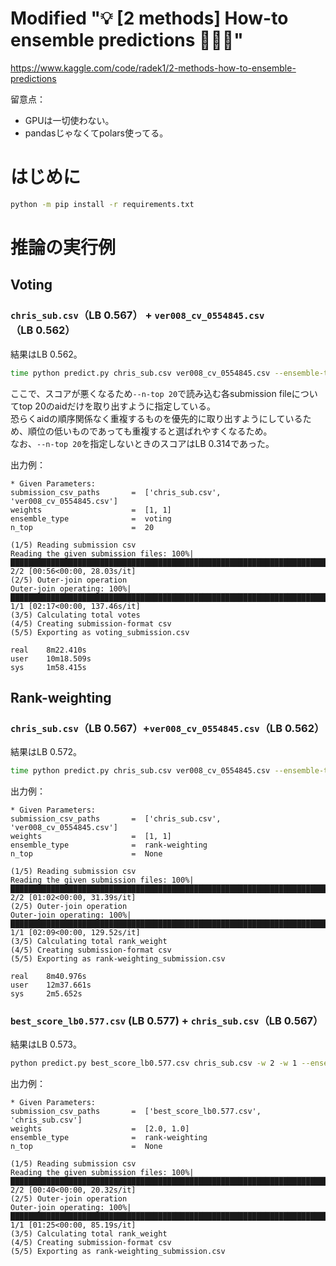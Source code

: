 # Modified "💡 [2 methods] How-to ensemble predictions 🏅🏅🏅"

https://www.kaggle.com/code/radek1/2-methods-how-to-ensemble-predictions

留意点：
- GPUは一切使わない。
- pandasじゃなくてpolars使ってる。

# はじめに
```bash
python -m pip install -r requirements.txt
```

# 推論の実行例
## Voting
### `chris_sub.csv`（LB 0.567） + `ver008_cv_0554845.csv`（LB 0.562）
結果はLB 0.562。

```bash
time python predict.py chris_sub.csv ver008_cv_0554845.csv --ensemble-type voting --n-top 20
```
ここで、スコアが悪くなるため`--n-top 20`で読み込む各submission fileについてtop 20のaidだけを取り出すように指定している。\
恐らくaidの順序関係なく重複するものを優先的に取り出すようにしているため、順位の低いものであっても重複すると選ばれやすくなるため。\
なお、`--n-top 20`を指定しないときのスコアはLB 0.314であった。

出力例：
```text
* Given Parameters:
submission_csv_paths       =  ['chris_sub.csv', 'ver008_cv_0554845.csv']
weights                    =  [1, 1]
ensemble_type              =  voting
n_top                      =  20

(1/5) Reading submission csv
Reading the given submission files: 100%|████████████████████████████████████████████████████████████████████████| 2/2 [00:56<00:00, 28.03s/it]
(2/5) Outer-join operation
Outer-join operating: 100%|█████████████████████████████████████████████████████████████████████████████████████| 1/1 [02:17<00:00, 137.46s/it]
(3/5) Calculating total votes
(4/5) Creating submission-format csv
(5/5) Exporting as voting_submission.csv

real    8m22.410s
user    10m18.509s
sys     1m58.415s
```

## Rank-weighting
### `chris_sub.csv`（LB 0.567）+`ver008_cv_0554845.csv`（LB 0.562）
結果はLB 0.572。

```bash
time python predict.py chris_sub.csv ver008_cv_0554845.csv --ensemble-type rank-weighting
```
出力例：
```text
* Given Parameters:
submission_csv_paths       =  ['chris_sub.csv', 'ver008_cv_0554845.csv']
weights                    =  [1, 1]
ensemble_type              =  rank-weighting
n_top                      =  None

(1/5) Reading submission csv
Reading the given submission files: 100%|████████████████████████████████████████████████████████████████████████| 2/2 [01:02<00:00, 31.39s/it]
(2/5) Outer-join operation
Outer-join operating: 100%|█████████████████████████████████████████████████████████████████████████████████████| 1/1 [02:09<00:00, 129.52s/it]
(3/5) Calculating total rank_weight
(4/5) Creating submission-format csv
(5/5) Exporting as rank-weighting_submission.csv

real    8m40.976s
user    12m37.661s
sys     2m5.652s
```

### `best_score_lb0.577.csv` (LB 0.577) + `chris_sub.csv`（LB 0.567）
結果はLB 0.573。

```bash
python predict.py best_score_lb0.577.csv chris_sub.csv -w 2 -w 1 --ensemble-type rank-weighting
```
出力例：
```text
* Given Parameters:
submission_csv_paths       =  ['best_score_lb0.577.csv', 'chris_sub.csv']
weights                    =  [2.0, 1.0]
ensemble_type              =  rank-weighting
n_top                      =  None

(1/5) Reading submission csv
Reading the given submission files: 100%|████████████████████████████████████████████████████████████████████████| 2/2 [00:40<00:00, 20.32s/it]
(2/5) Outer-join operation
Outer-join operating: 100%|██████████████████████████████████████████████████████████████████████████████████████| 1/1 [01:25<00:00, 85.19s/it]
(3/5) Calculating total rank_weight
(4/5) Creating submission-format csv
(5/5) Exporting as rank-weighting_submission.csv
```